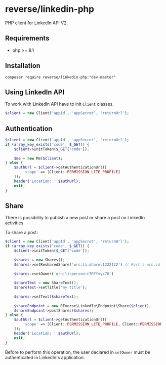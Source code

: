 # reverse/linkedin-php


PHP client for LinkedIn API V2.

## Requirements
 - php >= 8.1

## Installation

```SHELL
composer require reverse/linkedin-php:"dev-master"
```

## Using LinkedIn API
To work with LinkedIn API have to init `Client` classes.

```php
$client = new Client('appId', 'appSecret', 'returnUrl');
```


## Authentication
```php
$client = new Client('appId', 'appSecret', 'returnUrl');
if (array_key_exists('code', $_GET)) {
    $client->initToken($_GET['code']);
    
    $me = new Me($client);
} else {
    $authUrl = $client->getAuthenticationUrl([
        'scope' => [Client::PERMISSION_LITE_PROFILE]
    ]);
    header('Location: '.$authUrl);
    exit;
}
```

## Share

There is possibility to publish a new post or share a post on LinkedIn activities

To share a post:
```php
$client = new Client('appId', 'appSecret', 'returnUrl');
if (array_key_exists('code', $_GET)) {
    $client->initToken($_GET['code']);
    
    $shares = new Shares();
    $shares->setResharedShare('urn:li:share:1232132') // Post's urn:id
    
    $shares->setOwner('urn:li:person:c7RFYxyz78')
    
    $shareText = new ShareText();
    $shareText->setTitle('my title');
    
    $shares->setText($shareText);
    
    $shareEndpoint = new REverse\LinkedIn\Endpoint\Share($client);
    $shareEndpoint->postShares($shares);
} else {
    $authUrl = $client->getAuthenticationUrl([
        'scope' => [Client::PERMISSION_LITE_PROFILE, Client::PERMISSION_W_MEMBER_SOCIAL]
    ]);
    header('Location: '.$authUrl);
    exit;
}
```

Before to perform this operation, the user declared in `setOwner` must be authenticated in LinkedIn's application.